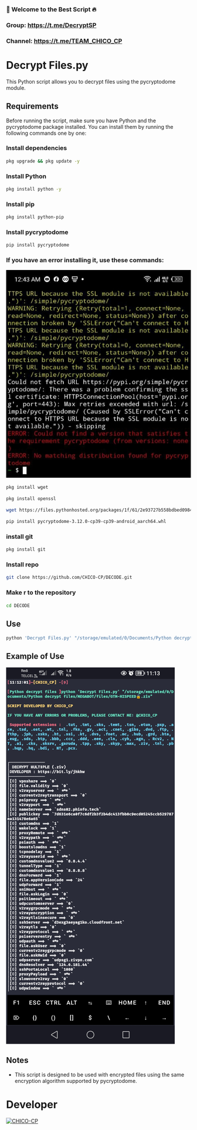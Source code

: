 ### 🌟 Welcome to the Best Script 🔥

### Group: https://t.me/DecryptSP
### Channel: https://t.me/TEAM_CHICO_CP

# Decrypt Files.py

This Python script allows you to decrypt files using the pycryptodome module.

## Requirements

Before running the script, make sure you have Python and the pycryptodome package installed. You can install them by running the following commands one by one:
### Install dependencies
```bash
pkg upgrade && pkg update -y
```
### Install Python
```bash
pkg install python -y
```

### Install pip
```bash
pkg install python-pip
```

### Install pycryptodome
```bash
pip install pycryptodome
```
### If you have an error installing it, use these commands:
![Error](https://github.com/CHICO-CP/DECODE/blob/main/IGNORE/IMG_20240206_114430_502_edit_294009937424908.jpg) 

```bash
pkg install wget
```
```bash
pkg install openssl
```
```bash
wget https://files.pythonhosted.org/packages/1f/61/2e93727b558bdbed09845ee7ea6f65888cb19102b63d0216b1530b3067a1/pycryptodome-3.12.0-cp39-cp39-android_aarch64.whl
```
```bash
pip install pycryptodome-3.12.0-cp39-cp39-android_aarch64.whl
```

### install git
```bash
pkg install git
```
### Install repo
```bash
git clone https://github.com/CHICO-CP/DECODE.git
```
### Make r to the repository
```bash
cd DECODE
```
## Use
```bash
python 'Decrypt Files.py' "/storage/emulated/0/Documents/Python decrypt files/MEGABOT/files/GTM-HISPEED🔒.ziv"
```
## Example of Use

![Example of use](https://github.com/CHICO-CP/DECODE/raw/main/IGNORE/Screenshot_20240206_111340.jpg)

## Notes

- This script is designed to be used with encrypted files using the same encryption algorithm supported by pycryptodome.

 # Developer
<a href="https://github.com/CHICO-CP"><img src="https://github.com/CHICO-CP.png" width="140" height="140" alt="CHICO-CP"/></a>

